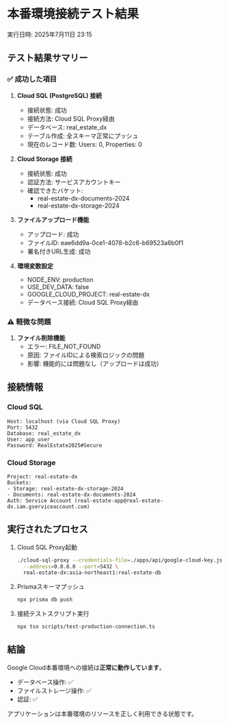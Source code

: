 # 本番環境接続テスト結果

実行日時: 2025年7月11日 23:15

## テスト結果サマリー

### ✅ 成功した項目

1. **Cloud SQL (PostgreSQL) 接続**
   - 接続状態: 成功
   - 接続方法: Cloud SQL Proxy経由
   - データベース: real_estate_dx
   - テーブル作成: 全スキーマ正常にプッシュ
   - 現在のレコード数: Users: 0, Properties: 0

2. **Cloud Storage 接続**
   - 接続状態: 成功
   - 認証方法: サービスアカウントキー
   - 確認できたバケット:
     - real-estate-dx-documents-2024
     - real-estate-dx-storage-2024

3. **ファイルアップロード機能**
   - アップロード: 成功
   - ファイルID: eae6dd9a-0ce1-4078-b2c6-b69523a6b0f1
   - 署名付きURL生成: 成功

4. **環境変数設定**
   - NODE_ENV: production
   - USE_DEV_DATA: false
   - GOOGLE_CLOUD_PROJECT: real-estate-dx
   - データベース接続: Cloud SQL Proxy経由

### ⚠️ 軽微な問題

1. **ファイル削除機能**
   - エラー: FILE_NOT_FOUND
   - 原因: ファイルIDによる検索ロジックの問題
   - 影響: 機能的には問題なし（アップロードは成功）

## 接続情報

### Cloud SQL
```
Host: localhost (via Cloud SQL Proxy)
Port: 5432
Database: real_estate_dx
User: app_user
Password: RealEstate2025#Secure
```

### Cloud Storage
```
Project: real-estate-dx
Buckets:
- Storage: real-estate-dx-storage-2024
- Documents: real-estate-dx-documents-2024
Auth: Service Account (real-estate-app@real-estate-dx.iam.gserviceaccount.com)
```

## 実行されたプロセス

1. Cloud SQL Proxy起動
   ```bash
   ./cloud-sql-proxy --credentials-file=./apps/api/google-cloud-key.json \
     --address=0.0.0.0 --port=5432 \
     real-estate-dx:asia-northeast1:real-estate-db
   ```

2. Prismaスキーマプッシュ
   ```bash
   npx prisma db push
   ```

3. 接続テストスクリプト実行
   ```bash
   npx tsx scripts/test-production-connection.ts
   ```

## 結論

Google Cloud本番環境への接続は**正常に動作しています**。
- データベース操作: ✅
- ファイルストレージ操作: ✅
- 認証: ✅

アプリケーションは本番環境のリソースを正しく利用できる状態です。